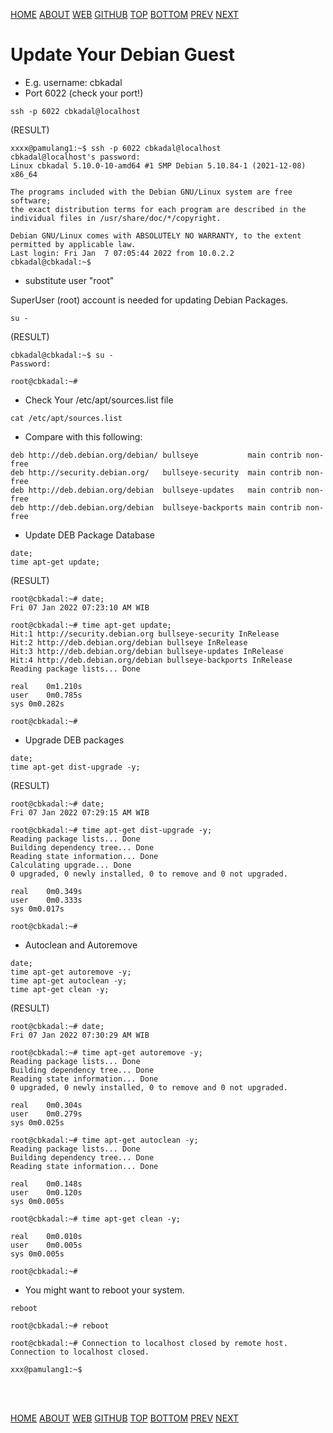 ---
---

[HOME](index.md)
[ABOUT](README.md)
[WEB](https://osp4diss.vlsm.org/)
[GITHUB](https://github.com/os2xx/osp4diss)
[TOP](#)
[BOTTOM](#endofpage)
[PREV](osp-118.md)
[NEXT](osp-103.md)

# Update Your Debian Guest

* E.g. username: cbkadal
* Port 6022  (check your port!)

```
ssh -p 6022 cbkadal@localhost

```

(RESULT)
```
xxxx@pamulang1:~$ ssh -p 6022 cbkadal@localhost 
cbkadal@localhost's password: 
Linux cbkadal 5.10.0-10-amd64 #1 SMP Debian 5.10.84-1 (2021-12-08) x86_64

The programs included with the Debian GNU/Linux system are free software;
the exact distribution terms for each program are described in the
individual files in /usr/share/doc/*/copyright.

Debian GNU/Linux comes with ABSOLUTELY NO WARRANTY, to the extent
permitted by applicable law.
Last login: Fri Jan  7 07:05:44 2022 from 10.0.2.2
cbkadal@cbkadal:~$ 

```

* substitute user "root"

SuperUser (root) account is needed for updating Debian Packages.

```
su -

```

(RESULT)
```
cbkadal@cbkadal:~$ su -
Password: 

root@cbkadal:~#

```
* Check Your /etc/apt/sources.list file

```
cat /etc/apt/sources.list

```

* Compare with this following:

```
deb http://deb.debian.org/debian/ bullseye           main contrib non-free
deb http://security.debian.org/   bullseye-security  main contrib non-free
deb http://deb.debian.org/debian  bullseye-updates   main contrib non-free
deb http://deb.debian.org/debian  bullseye-backports main contrib non-free

```

* Update DEB Package Database

```
date;
time apt-get update;

```

(RESULT)
```
root@cbkadal:~# date;
Fri 07 Jan 2022 07:23:10 AM WIB

root@cbkadal:~# time apt-get update;
Hit:1 http://security.debian.org bullseye-security InRelease
Hit:2 http://deb.debian.org/debian bullseye InRelease       
Hit:3 http://deb.debian.org/debian bullseye-updates InRelease
Hit:4 http://deb.debian.org/debian bullseye-backports InRelease
Reading package lists... Done

real	0m1.210s
user	0m0.785s
sys	0m0.282s

root@cbkadal:~# 

```

* Upgrade DEB packages

```
date;
time apt-get dist-upgrade -y;

```

(RESULT)
```
root@cbkadal:~# date;
Fri 07 Jan 2022 07:29:15 AM WIB

root@cbkadal:~# time apt-get dist-upgrade -y;
Reading package lists... Done
Building dependency tree... Done
Reading state information... Done
Calculating upgrade... Done
0 upgraded, 0 newly installed, 0 to remove and 0 not upgraded.

real	0m0.349s
user	0m0.333s
sys	0m0.017s

root@cbkadal:~#

```

* Autoclean and Autoremove

```
date;
time apt-get autoremove -y;
time apt-get autoclean -y;
time apt-get clean -y;

```

(RESULT)
```
root@cbkadal:~# date;
Fri 07 Jan 2022 07:30:29 AM WIB

root@cbkadal:~# time apt-get autoremove -y;
Reading package lists... Done
Building dependency tree... Done
Reading state information... Done
0 upgraded, 0 newly installed, 0 to remove and 0 not upgraded.

real	0m0.304s
user	0m0.279s
sys	0m0.025s

root@cbkadal:~# time apt-get autoclean -y;
Reading package lists... Done
Building dependency tree... Done
Reading state information... Done

real	0m0.148s
user	0m0.120s
sys	0m0.005s

root@cbkadal:~# time apt-get clean -y;

real	0m0.010s
user	0m0.005s
sys	0m0.005s

root@cbkadal:~# 

```

* You might want to reboot your system.

```
reboot

```

```
root@cbkadal:~# reboot

root@cbkadal:~# Connection to localhost closed by remote host.
Connection to localhost closed.

xxx@pamulang1:~$ 

```

<br id="endofpage"><br>

[HOME](index.md)
[ABOUT](README.md)
[WEB](https://osp4diss.vlsm.org/)
[GITHUB](https://github.com/os2xx/osp4diss)
[TOP](#)
[BOTTOM](#endofpage)
[PREV](osp-118.md)
[NEXT](osp-103.md)
<br>

